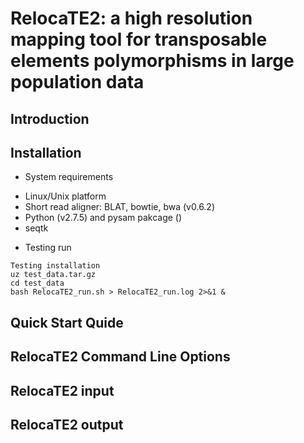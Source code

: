 # RelocaTE2: a high resolution mapping tool for transposable elements polymorphisms in large population data

## Introduction

## Installation
+ System requirements
- Linux/Unix platform
- Short read aligner: BLAT, bowtie, bwa (v0.6.2)
- Python (v2.7.5) and pysam pakcage ()
- seqtk
+ Testing run
```shell
Testing installation
uz test_data.tar.gz
cd test_data
bash RelocaTE2_run.sh > RelocaTE2_run.log 2>&1 &
```
## Quick Start Quide



## RelocaTE2 Command Line Options

## RelocaTE2 input

## RelocaTE2 output

## 
